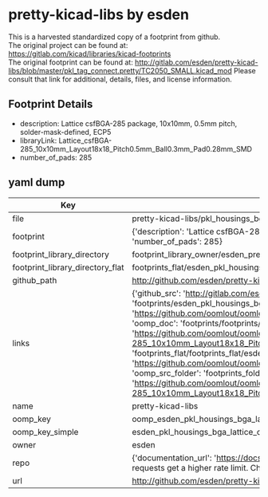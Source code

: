 # pretty-kicad-libs by esden  
This is a harvested standardized copy of a footprint from github.  
The original project can be found at:  
https://gitlab.com/kicad/libraries/kicad-footprints  
The original footprint can be found at:
http://gitlab.com/esden/pretty-kicad-libs/blob/master/pkl_tag_connect.pretty/TC2050_SMALL.kicad_mod
Please consult that link for additional, details, files, and license information.  
## Footprint Details
* description: Lattice csfBGA-285 package, 10x10mm, 0.5mm pitch, solder-mask-defined, ECP5  
* libraryLink: Lattice_csfBGA-285_10x10mm_Layout18x18_Pitch0.5mm_Ball0.3mm_Pad0.28mm_SMD  
* number_of_pads: 285  
## yaml dump  
| Key | Value |  
| --- | --- |  
| file | pretty-kicad-libs/pkl_housings_bga.pretty/Lattice_csfBGA-285_10x10mm_Layout18x18_Pitch0.5mm_Ball0.3mm_Pad0.28mm_SMD.kicad_mod |  
| footprint | {'description': 'Lattice csfBGA-285 package, 10x10mm, 0.5mm pitch, solder-mask-defined, ECP5', 'libraryLink': 'Lattice_csfBGA-285_10x10mm_Layout18x18_Pitch0.5mm_Ball0.3mm_Pad0.28mm_SMD', 'number_of_pads': 285} |  
| footprint_library_directory | footprint_library_owner/esden_pretty-kicad-libs |  
| footprint_library_directory_flat | footprints_flat/esden_pkl_housings_bga_lattice_csfbga_285_10x10mm_layout18x18_pitch0_5mm_ball0_3mm_pad0_28mm_smd/working |  
| github_path | http://github.com/esden/pretty-kicad-libs/blob/master/pkl_housings_bga.pretty/Lattice_csfBGA-285_10x10mm_Layout18x18_Pitch0.5mm_Ball0.3mm_Pad0.28mm_SMD.kicad_mod |  
| links | {'github_src': 'http://gitlab.com/esden/pretty-kicad-libs/blob/master/pkl_tag_connect.pretty/TC2050_SMALL.kicad_mod', 'github_src_repo': 'https://gitlab.com/kicad/libraries/kicad-footprints', 'oomp_bot': 'footprints/esden_pkl_housings_bga_lattice_csfbga_285_10x10mm_layout18x18_pitch0_5mm_ball0_3mm_pad0_28mm_smd/working', 'oomp_bot_github': 'https://github.com/oomlout/oomlout_oomp_footprint_bot/tree/main/footprints/esden_pkl_housings_bga_lattice_csfbga_285_10x10mm_layout18x18_pitch0_5mm_ball0_3mm_pad0_28mm_smd/working', 'oomp_doc': 'footprints/footprints/esden/pkl_housings_bga/Lattice_csfBGA-285_10x10mm_Layout18x18_Pitch0.5mm_Ball0.3mm_Pad0.28mm_SMD/working/', 'oomp_doc_github': 'https://github.com/oomlout/oomlout_oomp_footprint_doc/tree/main/footprints/footprints/esden/pkl_housings_bga/Lattice_csfBGA-285_10x10mm_Layout18x18_Pitch0.5mm_Ball0.3mm_Pad0.28mm_SMD/working', 'oomp_src_flat': 'footprints_flat/footprints_flat/esden_pkl_housings_bga_lattice_csfbga_285_10x10mm_layout18x18_pitch0_5mm_ball0_3mm_pad0_28mm_smd/working', 'oomp_src_flat_github': 'https://github.com/oomlout/oomlout_oomp_footprint_src/tree/main/footprints_flat/esden_pkl_housings_bga_lattice_csfbga_285_10x10mm_layout18x18_pitch0_5mm_ball0_3mm_pad0_28mm_smd/working', 'oomp_src_folder': 'footprints_folder/footprints_folder/esden/pkl_housings_bga/Lattice_csfBGA-285_10x10mm_Layout18x18_Pitch0.5mm_Ball0.3mm_Pad0.28mm_SMD/working', 'oomp_src_folder_github': 'https://github.com/oomlout/oomlout_oomp_footprint_src/tree/main/footprints_folder/esden/pkl_housings_bga/Lattice_csfBGA-285_10x10mm_Layout18x18_Pitch0.5mm_Ball0.3mm_Pad0.28mm_SMD/working'} |  
| name | pretty-kicad-libs |  
| oomp_key | oomp_esden_pkl_housings_bga_lattice_csfbga_285_10x10mm_layout18x18_pitch0_5mm_ball0_3mm_pad0_28mm_smd |  
| oomp_key_simple | esden_pkl_housings_bga_lattice_csfbga_285_10x10mm_layout18x18_pitch0_5mm_ball0_3mm_pad0_28mm_smd |  
| owner | esden |  
| repo | {'documentation_url': 'https://docs.github.com/rest/overview/resources-in-the-rest-api#rate-limiting', 'message': "API rate limit exceeded for 84.66.173.59. (But here's the good news: Authenticated requests get a higher rate limit. Check out the documentation for more details.)"} |  
| url | http://github.com/esden/pretty-kicad-libs |  

